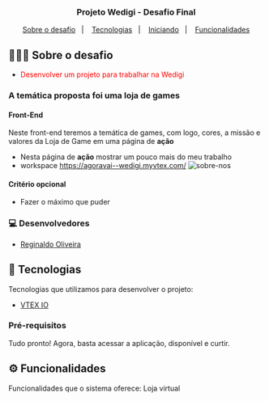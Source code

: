 


<h3 align="center">
  Projeto Wedigi -  Desafio Final
</h3>

<p align="center">
  <a href="#-sobre o desafio">Sobre o desafio</a>&nbsp;&nbsp;&nbsp;|&nbsp;&nbsp;&nbsp;
  <a href="#-tecnologias">Tecnologias</a>&nbsp;&nbsp;&nbsp;|&nbsp;&nbsp;&nbsp;
  <a href="#-iniciando">Iniciando</a>&nbsp;&nbsp;&nbsp;|&nbsp;&nbsp;&nbsp;
  <a href="#%EF%B8%8F-funcionalidades">Funcionalidades</a>
</p>

## 👨🏻‍💻 Sobre o desafio

- <p style="color: red;">Desenvolver um projeto para trabalhar na Wedigi
 
</p>

### A temática proposta foi uma loja de games</br>
#### Front-End
Neste front-end teremos a temática de games, com logo, cores, a missão e valores da Loja de Game em uma página de **ação**
- Nesta página de **ação** mostrar um pouco mais do meu trabalho
- workspace https://agoravai--wedigi.myvtex.com/
![sobre-nos](https://wedigi.vteximg.com.br/arquivos/storemasters.png)


#### Critério opcional
- Fazer o máximo que puder

### 💻 Desenvolvedores
- [Reginaldo Oliveira](https://github.com/Reginaldo007oliveira)




## 🚀 Tecnologias

Tecnologias que utilizamos para desenvolver o projeto:

- [VTEX IO](https://vtex.io/)

### Pré-requisitos

Tudo pronto! Agora, basta acessar a aplicação, disponível e curtir.



## ⚙️ Funcionalidades
Funcionalidades que o sistema oferece:
Loja virtual
